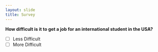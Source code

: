 ```yaml
---
layout: slide
title: Survey
---
```

**How difficult is it to get a job for an international student in the USA?**
- [ ] Less Difficult
- [ ] More Difficult
